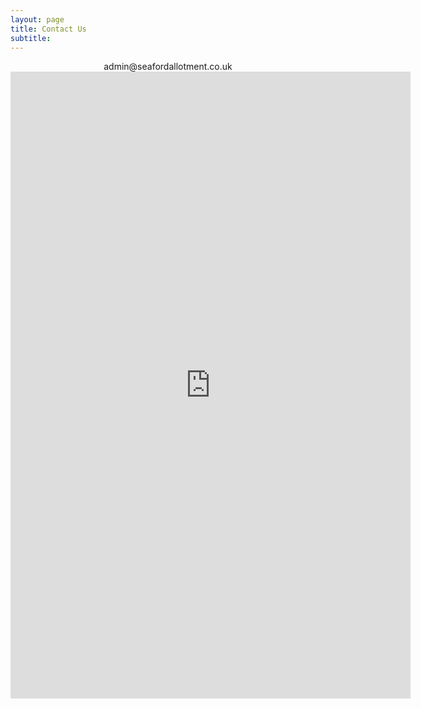 ```yaml
---
layout: page
title: Contact Us
subtitle:
---
```

<p align="center">
admin@seafordallotment.co.uk
     <iframe src="https://docs.google.com/forms/d/e/1FAIpQLScuYVqLed-J7IGPKO5uVYLlO2uQ_d5tmoBsvYmODnHedLeKZg/viewform?embedded=true" width="640" height="1003" frameborder="0" marginheight="0" marginwidth="0">Loading…</iframe>
</p>
      
      
